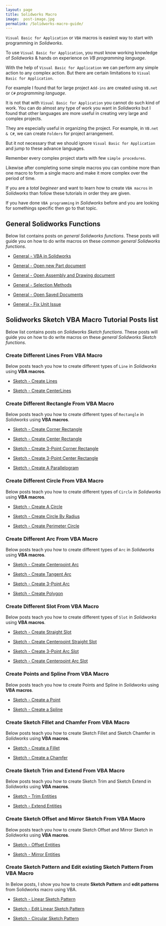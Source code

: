 ```yaml
---
layout: page
title: Solidworks Macro
image:  post-image.jpg
permalink: /Solidworks-macro-guide/
---
```


`Visual Basic for Application` or `VBA` macros is easiest way to start with programming in *Solidworks*. 

To use `Visual Basic for Application`, you must know working knowledge of *Solidworks* & hands on experience on *VB programming language*.

With the help of `Visual Basic for Application` we can perform any simple action to any complex action. 
But there are certain limitations to `Visual Basic for Application`. 

For example I found that for large project `Add-ins` are created using `VB.net` or `C#` *programming language*. 

It is not that with `Visual Basic for Application` you cannot do such kind of work. You can do almost any type of work you want in *Solidworks* but I found that other languages are more useful in creating very large and complex projects. 

They are especially useful in organizing the project. For example, in `VB.net & C#`, we can create `Folders` for project arrangement.

But it not necessary that we should ignore `Visual Basic for Application` and jump to these advance languages. 

Remember every complex project starts with few `simple procedures`. 

Likewise after completing some simple macros you can combine more than one macro to form a single macro and make it more complex over the period of time.

If you are a *total begineer* and want to learn how to create `VBA macros` in *Solidworks* than follow these tutorials in order they are given.

If you have done `VBA programming` in *Solidworks* before and you are looking for somethings specific then go to that topic.

## General Solidworks Functions

Below list contains posts on *general Solidworks functions*. These posts will guide you on how to do write macros on these *common general Solidworks functions*.

* [General - VBA in Solidworks](/solidworks-macro/vba-in-solidworks)

* [General - Open new Part document](/solidworks-macro/open-new-document)

* [General - Open Assembly and Drawing document](/solidworks-macro/open-assembly-and-drawing)

* [General - Selection Methods](/solidworks-macro/select-plane-from-tree)

* [General - Open Saved Documents](/solidworks-macro/open-saved-document)

* [General - Fix Unit Issue](/solidworks-macro/unit-correction)

## Solidworks Sketch VBA Macro Tutorial Posts list

Below list contains posts on *Solidworks Sketch functions*. These posts will guide you on how to do write macros on these *general Solidworks Sketch functions*.

### Create Different Lines From VBA Macro

Below posts teach you how to create different types of `Line` in *Solidworks* using **VBA macros**.

* [Sketch - Create Lines](/solidworks-macro/sketch-create-line)

* [Sketch - Create CenterLines](/solidworks-macro/sketch-create-centerline)

### Create Different Rectangle From VBA Macro

Below posts teach you how to create different types of `Rectangle` in *Solidworks* using **VBA macros**.

* [Sketch - Create Corner Rectangle](/solidworks-macro/create-corner-rectangle)

* [Sketch - Create Center Rectangle](/solidworks-macro/create-center-rectangle)

* [Sketch - Create 3-Point Corner Rectangle](/solidworks-macro/create-3point-corner-rectangle)

* [Sketch - Create 3-Point Center Rectangle](/solidworks-macro/create-3point-center-rectangle)

* [Sketch - Create A Parallelogram](/solidworks-macro/create-parallelogram)

### Create Different Circle From VBA Macro

Below posts teach you how to create different types of `Circle` in *Solidworks* using **VBA macros**.

* [Sketch - Create A Circle](/solidworks-macro/create-circle)

* [Sketch - Create Circle By Radius](/solidworks-macro/create-circle-by-radius)

* [Sketch - Create Perimeter Circle](/solidworks-macro/create-perimeter-circle)

### Create Different Arc From VBA Macro

Below posts teach you how to create different types of `Arc` in *Solidworks* using **VBA macros**.

* [Sketch - Create Centerpoint Arc](/solidworks-macro/create-centerpoint-arc)

* [Sketch - Create Tangent Arc](/solidworks-macro/create-tangent-arc)

* [Sketch - Create 3-Point Arc](/solidworks-macro/create-3point-arc)

* [Sketch - Create Polygon](/solidworks-macro/create-polygon)

### Create Different Slot From VBA Macro

Below posts teach you how to create different types of `Slot` in *Solidworks* using **VBA macros**.

* [Sketch - Create Straight Slot](/solidworks-macro/create-straight-slot)

* [Sketch - Create Centerpoint Straight Slot](/solidworks-macro/create-centerpoint-straight-slot)

* [Sketch - Create 3-Point Arc Slot](/solidworks-macro/create-3point-arc-slot)

* [Sketch - Create Centerpoint Arc Slot](/solidworks-macro/create-centerpoint-arc-slot)

### Create Points and Spline From VBA Macro

Below posts teach you how to create Points and Spline in *Solidworks* using **VBA macros**.

* [Sketch - Create a Point](/solidworks-macro/create-point)

* [Sketch - Create a Spline](/solidworks-macro/create-spline)

### Create Sketch Fillet and Chamfer From VBA Macro

Below posts teach you how to create Sketch Fillet and Sketch Chamfer in *Solidworks* using **VBA macros**.

* [Sketch - Create a Fillet](/solidworks-macro/create-fillet)

* [Sketch - Create a Chamfer](/solidworks-macro/create-chamfer)

### Create Sketch Trim and Extend From VBA Macro

Below posts teach you how to create Sketch Trim and Sketch Extend in *Solidworks* using **VBA macros**.

* [Sketch - Trim Entities](/solidworks-macro/trim-entities)

* [Sketch - Extend Entities](/solidworks-macro/extend-entities)

### Create Sketch Offset and Mirror Sketch From VBA Macro

Below posts teach you how to create Sketch Offset and Mirror Sketch in *Solidworks* using **VBA macros**.

* [Sketch - Offset Entities](/solidworks-macro/offset-entities)

* [Sketch - Mirror Entities](/solidworks-macro/mirror-entities)

### Create Sketch Pattern and Edit existing Sketch Pattern From VBA Macro

In Below posts, I show you how to create **Sketch Pattern** and **edit patterns** from Solidworks macro using VBA.

* [Sketch - Linear Sketch Pattern](/solidworks-macro/linear-skech-pattern)

* [Sketch - Edit Linear Sketch Pattern](/solidworks-macro/edit-linear-skech-pattern)

* [Sketch - Circular Sketch Pattern](/solidworks-macro/circular-skech-pattern)